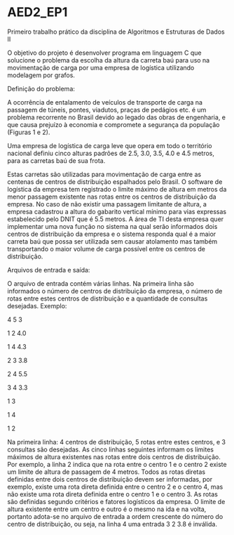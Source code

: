 # AED2_EP1
Primeiro trabalho prático da disciplina de Algoritmos e Estruturas de Dados II

O objetivo do projeto é desenvolver programa em linguagem C que solucione 
o problema da escolha da altura da carreta baú para uso na movimentação
de carga por uma empresa de logística utilizando modelagem por grafos.

Definição do problema:

A ocorrência de entalamento de veículos de transporte de carga na passagem de
túneis, pontes, viadutos, praças de pedágios etc. é um problema recorrente no Brasil
devido ao legado das obras de engenharia, e que causa prejuízo à economia e
compromete a segurança da população (Figuras 1 e 2).

Uma empresa de logística de carga leve que opera em todo o território nacional
definiu cinco alturas padrões de 2.5, 3.0, 3.5, 4.0 e 4.5 metros, para as carretas baú
de sua frota.

Estas carretas são utilizadas para movimentação de carga entre as centenas de
centros de distribuição espalhados pelo Brasil. O software de logística da empresa
tem registrado o limite máximo de altura em metros da menor passagem existente
nas rotas entre os centros de distribuição da empresa.
No caso de não existir uma passagem limitante de altura, a empresa cadastrou a
altura do gabarito vertical mínimo para vias expressas estabelecido pelo DNIT que é
5.5 metros. A área de TI desta empresa quer implementar uma nova função no
sistema na qual serão informados dois centros de distribuição da empresa e o
sistema responda qual é a maior carreta baú que possa ser utilizada sem causar
atolamento mas também transportando o maior volume de carga possível entre os
centros de distribuição.

Arquivos de entrada e saída:

O arquivo de entrada contém várias linhas. Na primeira linha são informados o
número de centros de distribuição da empresa, o número de rotas entre estes
centros de distribuição e a quantidade de consultas desejadas. Exemplo:

4 5 3

1 2 4.0

1 4 4.3

2 3 3.8

2 4 5.5

3 4 3.3

1 3

1 4

1 2


Na primeira linha: 4 centros de distribuição,
5 rotas entre estes centros, e 3 consultas são desejadas. As cinco linhas seguintes
informam os limites máximos de altura existentes nas rotas entre dois centros de
distribuição. Por exemplo, a linha 2 indica que na rota entre o centro 1 e
o centro 2 existe um limite de altura de passagem de 4 metros. Todos
as rotas diretas definidas entre dois centros de distribuição devem ser informadas,
por exemplo, existe uma rota direta definida entre o centro 2 e o
centro 4, mas não existe uma rota direta definida entre o centro 1 
e o centro 3. As rotas são definidas segundo critérios e fatores logísticos
da empresa. O limite de altura existente entre um centro
e outro é o mesmo na ida e na volta, portanto adota-se no arquivo de entrada
a ordem crescente do número do centro de distribuição, ou seja, na linha 4 uma
entrada 3 2 3.8 é inválida.

